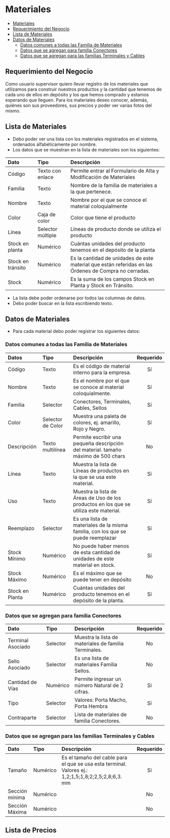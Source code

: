 <a name='materiales'></a>

# Materiales

  - [Materiales](#materiales)
   - [Requerimiento del Negocio](#requerimiento-del-negocio)
   - [Lista de Materiales](#lista-de-materiales)
   - [Datos de Materiales](#datos-de-materiales)
      - [Datos comunes a todas las Familia de Materiales](#datos-comunes-a-todas-las-familia-de-materiales)
      - [Datos que se agregan para familia Conectores](#datos-que-se-agregan-para-familia-conectores)
      - [Datos que se agregan para las familias Terminales y Cables](#datos-que-se-agregan-para-las-familias-terminales-y-cables)
  

<a name='requerimiento-del-negocio'></a>

## Requerimiento del Negocio

Como usuario supervisor quiero llevar registro de los materiales que utilizamos para construir nuestros productos y la cantidad que tenemos de cada uno de ellos en depósito y los que hemos comprado y estamos esperando que lleguen. Para los materiales deseo conocer, además, quiénes son sus proveedores, sus precios y poder ver varias fotos del mismo.

<a name='lista-de-materiales'></a>

## Lista de Materiales

- Debo poder ver una lista con los materiales registrados en el sistema, ordenados alfabéticamente por nombre.
- Los datos que se muestran en la lista de materiales son los siguientes:
  
| Dato              | Tipo              | Descripción                                                                                           |
| :---------------- | :---------------- | :---------------------------------------------------------------------------------------------------- |
| Código            | Texto con enlace  | Permite entrar al Formulario de Alta y Modificación de Materiales                                     |
| Familia           | Texto             | Nombre de la familia de materiales a la que pertenece.                                                |
| Nombre            | Texto             | Nombre por el que se conoce el material coloquialmente                                                |
| Color             | Caja de color     | Color que tiene el producto                                                                           |
| Línea             | Selector múltiple | Líneas de producto donde se utiliza el producto                                                       |
| Stock en planta   | Numérico          | Cuántas unidades del producto tenemos en el depósito de la planta                                     |
| Stock en tránsito | Numérico          | Es la cantidad de unidades de este material que están referidas en las Órdenes de Compra no cerradas. |
| Stock             | Numérico          | Es la suma de los campos Stock en Planta y Stock en Tránsito.                                         |

  - La lista debe poder ordenarse por todos las columnas de datos.
  - Debo poder buscar en la lista escribiendo texto.

<a name='datos-de-materiales'></a>

## Datos de Materiales

  - Para cada material debo poder registrar los siguientes datos:  
  
<a name='datos-comunes-a-todas-las-familia-de-materiales'></a>

  ### Datos comunes a todas las Familia de Materiales
| Datos    | Tipo      | Descripción | Requerido  |
| :---- | :---- | :----------- | :--------: |
| Código                                                | Texto                                                                        | Es el código de material interno para la empresa.                                      |     Sí     |
| Nombre                                                | Texto                                                                        | Es el nombre por el que se conoce al material coloquialmente.                          |     Sí     |
| Familia                                               | Selector                                                                     | Conectores, Terminales, Cables, Sellos                                                 |     Sí     |
| Color                                                 | Selector de Color                                                            | Muestra una paleta de colores, ej. amarillo, Rojo y Negro.                              |     Sí     |
| Descripción                                           | Texto multilínea                                                             | Permite escribir una pequeña descripción del material. tamaño máximo de 500 chars      |     No     |
| Línea                                                 | Texto|Muestra la lista de Líneas de productos en la que se usa este material. | Sí                                                                                     |
| Uso                                                   | Texto                                                                        | Muestra la lista de Áreas de Uso de los productos en los que se utiliza este material. |     Sí     |
| Reemplazo                                             | Selector                                                                     | Es una lista de materiales de la misma familia, con los que se puede reemplazar|Sí                                                                           |
| Stock Mínimo                                          | Numérico                                                                     | No puede haber menos de esta cantidad de unidades de este material en stock.           |     Sí     |
| Stock Máximo                                          | Numérico                                                                     | Es el máximo que se puede tener en depósito                                            |     No     |
| Stock en Planta                                       | Numérico                                                                     | Cuántas unidades del producto tenemos en el depósito de la planta.                     |     Sí     |

<a name='datos-que-se-agregan-para-familia-conectores'></a>

### Datos que se agregan para familia Conectores

|Dato|Tipo|Descripción|Requerido|
|:--|:---|:--------|:--:|
|Terminal Asociado|Selector|Muestra la lista de materiales de familia Terminales.|No|
|Sello Asociado|Selector|Es una lista de materiales Familia Sellos.|No|
|Cantidad de Vías|Numérico|Permite ingresar un número Natural de 2 cifras.|Sí|
|Tipo|Selector|Valores: Porta Macho, Porta Hembra|Sí|
|Contraparte|Selector|Lista de materiales de familia Conectores.|No|

<a name='datos-que-se-agregan-para-las-familias-terminales-y-cables'></a>

### Datos que se agregan para las familias Terminales y Cables

|Dato|Tipo|Descripción|Requerido|
|:--|:---|:--------|:--:|
|Tamaño|Numérico|Es el tamaño del cable para el que se usa esta terminal. Valores ej.: 1,2;1,5;1,8;2;2,5;2,8;6,3. mm|Sí|
|Sección mínima|Numérico| | No|
|Sección Máxima|Numérico| | No|


<a name=''></a>

## Lista de Precios












  






